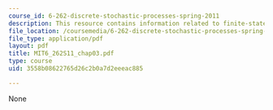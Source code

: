 ```yaml
---
course_id: 6-262-discrete-stochastic-processes-spring-2011
description: This resource contains information related to finite-state Markov chains.
file_location: /coursemedia/6-262-discrete-stochastic-processes-spring-2011/3558b08622765d26c2b0a7d2eeeac885_MIT6_262S11_chap03.pdf
file_type: application/pdf
layout: pdf
title: MIT6_262S11_chap03.pdf
type: course
uid: 3558b08622765d26c2b0a7d2eeeac885

---
```

None